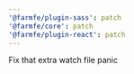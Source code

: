 ```yaml
---
'@farmfe/plugin-sass': patch
'@farmfe/core': patch
'@farmfe/plugin-react': patch
---
```


Fix that extra watch file panic
